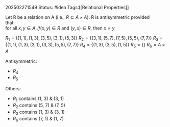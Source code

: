 202502271549
Status: #idea
Tags:[[Relational Properties]]

Let R be a relation on A (i.e., $R ⊆ A × A$). R is antisymmetric provided  
that:  
	for all $x, y ∈ A, if (x, y ) ∈ R$ and $(y , x) ∈ R,$ then $x = y$

$R_{1} = \{(1, 1), (1, 3), (3, 5), (3, 1), (5, 3)\}$
$R_{2} = \{(3, 1), (5, 7), (7, 5), (5, 5), (7, 7)\}$
$R_{3} = \{(1, 1), (1, 3), (3, 1), (3, 3), (5, 5), (7, 7)\}$
$R_{4} = \{(1, 3), (3, 5), (1, 5)\}$
$R_{5} = \{ \}$
$R_{6} = A × A$

Antisymmetric:
- $R_{4}$
- $R_{5}$ 

Others:
- $R_{1}$ contains (1, 3) & (3, 1)  
- $R_{2}$ contains (5, 7) & (7, 5)  
- $R_{3}$ contains (1, 3) & (3, 1)  
- $R_{6}$ contains (7, 1) & (1, 7)